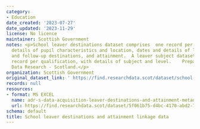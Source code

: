 ```yaml
---
category:
- Education
date_created: '2023-07-27'
date_updated: '2023-11-29'
license: No licence
maintainer: Scottish Government
notes: <p>School leaver destinations dataset comprises  one record per pupil giving
  details of pupil characteristics and location, dates and details of leaving, initial
  and follow-up destinations, and attainment.  A leaver subject dataset gives one
  record per qualification, with details of subject and level.    Prepared by Administrative
  Data Research - Scotland.</p>
organization: Scottish Government
original_dataset_link: ' https://find.researchdata.scot/dataset/school-leaver-destinations-and-attainment-linkage-data'
records: null
resources:
- format: MS EXCEL
  name: adr-s-data-acquisition-leaver-destinations-and-attainment-metadata
  url: https://find.researchdata.scot/dataset/5f061b75-d4bc-4170-abd2-77b40171e1a6/resource/85521f03-ad13-4d57-b89a-4171bf0392e6/download/adr-s-data-acquisition-leaver-destinations-and-attainment-metadata.xlsx
schema: default
title: School leaver destinations and attainment linkage data
---
```

